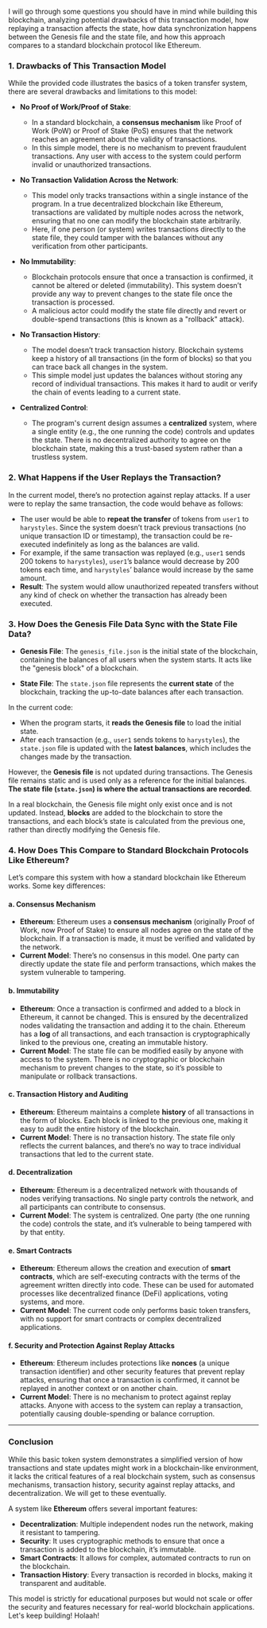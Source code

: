I will go through some questions you should have in mind while building this blockchain, analyzing potential drawbacks of this transaction model, how replaying a transaction affects the state, how data synchronization happens between the Genesis file and the state file, and how this approach compares to a standard blockchain protocol like Ethereum.

### 1. **Drawbacks of This Transaction Model**

While the provided code illustrates the basics of a token transfer system, there are several drawbacks and limitations to this model:

- **No Proof of Work/Proof of Stake**:
  - In a standard blockchain, a **consensus mechanism** like Proof of Work (PoW) or Proof of Stake (PoS) ensures that the network reaches an agreement about the validity of transactions.
  - In this simple model, there is no mechanism to prevent fraudulent transactions. Any user with access to the system could perform invalid or unauthorized transactions.

- **No Transaction Validation Across the Network**:
  - This model only tracks transactions within a single instance of the program. In a true decentralized blockchain like Ethereum, transactions are validated by multiple nodes across the network, ensuring that no one can modify the blockchain state arbitrarily.
  - Here, if one person (or system) writes transactions directly to the state file, they could tamper with the balances without any verification from other participants.

- **No Immutability**:
  - Blockchain protocols ensure that once a transaction is confirmed, it cannot be altered or deleted (immutability). This system doesn’t provide any way to prevent changes to the state file once the transaction is processed.
  - A malicious actor could modify the state file directly and revert or double-spend transactions (this is known as a "rollback" attack).

- **No Transaction History**:
  - The model doesn’t track transaction history. Blockchain systems keep a history of all transactions (in the form of blocks) so that you can trace back all changes in the system.
  - This simple model just updates the balances without storing any record of individual transactions. This makes it hard to audit or verify the chain of events leading to a current state.

- **Centralized Control**:
  - The program's current design assumes a **centralized** system, where a single entity (e.g., the one running the code) controls and updates the state. There is no decentralized authority to agree on the blockchain state, making this a trust-based system rather than a trustless system.

### 2. **What Happens if the User Replays the Transaction?**

In the current model, there’s no protection against replay attacks. If a user were to replay the same transaction, the code would behave as follows:

- The user would be able to **repeat the transfer** of tokens from `user1` to `harystyles`. Since the system doesn’t track previous transactions (no unique transaction ID or timestamp), the transaction could be re-executed indefinitely as long as the balances are valid.
- For example, if the same transaction was replayed (e.g., `user1` sends 200 tokens to `harystyles`), `user1`’s balance would decrease by 200 tokens each time, and `harystyles`’ balance would increase by the same amount.
- **Result**: The system would allow unauthorized repeated transfers without any kind of check on whether the transaction has already been executed.

### 3. **How Does the Genesis File Data Sync with the State File Data?**

- **Genesis File**: The `genesis_file.json` is the initial state of the blockchain, containing the balances of all users when the system starts. It acts like the "genesis block" of a blockchain.
  
- **State File**: The `state.json` file represents the **current state** of the blockchain, tracking the up-to-date balances after each transaction.

In the current code:
- When the program starts, it **reads the Genesis file** to load the initial state.
- After each transaction (e.g., `user1` sends tokens to `harystyles`), the `state.json` file is updated with the **latest balances**, which includes the changes made by the transaction.
  
However, the **Genesis file** is not updated during transactions. The Genesis file remains static and is used only as a reference for the initial balances. **The state file (`state.json`) is where the actual transactions are recorded**.

In a real blockchain, the Genesis file might only exist once and is not updated. Instead, **blocks** are added to the blockchain to store the transactions, and each block’s state is calculated from the previous one, rather than directly modifying the Genesis file.

### 4. **How Does This Compare to Standard Blockchain Protocols Like Ethereum?**

Let’s compare this system with how a standard blockchain like Ethereum works. Some key differences:

#### a. **Consensus Mechanism**
- **Ethereum**: Ethereum uses a **consensus mechanism** (originally Proof of Work, now Proof of Stake) to ensure all nodes agree on the state of the blockchain. If a transaction is made, it must be verified and validated by the network.
- **Current Model**: There’s no consensus in this model. One party can directly update the state file and perform transactions, which makes the system vulnerable to tampering.

#### b. **Immutability**
- **Ethereum**: Once a transaction is confirmed and added to a block in Ethereum, it cannot be changed. This is ensured by the decentralized nodes validating the transaction and adding it to the chain. Ethereum has a **log** of all transactions, and each transaction is cryptographically linked to the previous one, creating an immutable history.
- **Current Model**: The state file can be modified easily by anyone with access to the system. There is no cryptographic or blockchain mechanism to prevent changes to the state, so it’s possible to manipulate or rollback transactions.

#### c. **Transaction History and Auditing**
- **Ethereum**: Ethereum maintains a complete **history** of all transactions in the form of blocks. Each block is linked to the previous one, making it easy to audit the entire history of the blockchain.
- **Current Model**: There is no transaction history. The state file only reflects the current balances, and there’s no way to trace individual transactions that led to the current state.

#### d. **Decentralization**
- **Ethereum**: Ethereum is a decentralized network with thousands of nodes verifying transactions. No single party controls the network, and all participants can contribute to consensus.
- **Current Model**: The system is centralized. One party (the one running the code) controls the state, and it’s vulnerable to being tampered with by that entity.

#### e. **Smart Contracts**
- **Ethereum**: Ethereum allows the creation and execution of **smart contracts**, which are self-executing contracts with the terms of the agreement written directly into code. These can be used for automated processes like decentralized finance (DeFi) applications, voting systems, and more.
- **Current Model**: The current code only performs basic token transfers, with no support for smart contracts or complex decentralized applications.

#### f. **Security and Protection Against Replay Attacks**
- **Ethereum**: Ethereum includes protections like **nonces** (a unique transaction identifier) and other security features that prevent replay attacks, ensuring that once a transaction is confirmed, it cannot be replayed in another context or on another chain.
- **Current Model**: There is no mechanism to protect against replay attacks. Anyone with access to the system can replay a transaction, potentially causing double-spending or balance corruption.

---

### Conclusion

While this basic token system demonstrates a simplified version of how transactions and state updates might work in a blockchain-like environment, it lacks the critical features of a real blockchain system, such as consensus mechanisms, transaction history, security against replay attacks, and decentralization. We will get to these eventually.

A system like **Ethereum** offers several important features:
- **Decentralization**: Multiple independent nodes run the network, making it resistant to tampering.
- **Security**: It uses cryptographic methods to ensure that once a transaction is added to the blockchain, it’s immutable.
- **Smart Contracts**: It allows for complex, automated contracts to run on the blockchain.
- **Transaction History**: Every transaction is recorded in blocks, making it transparent and auditable.

This model is strictly for educational purposes but would not scale or offer the security and features necessary for real-world blockchain applications. Let's keep building! Holaah!
